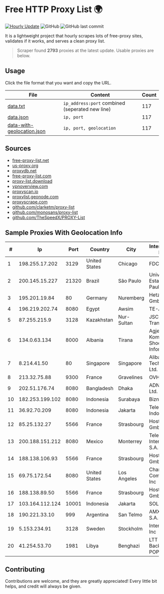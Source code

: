 
# Free HTTP Proxy List 🌍

[![Hourly Update](https://github.com/mertguvencli/http-proxy-list/actions/workflows/main.yml/badge.svg?branch=main)](https://github.com/mertguvencli/http-proxy-list/actions/workflows/main.yml)
![GitHub](https://img.shields.io/github/license/mertguvencli/http-proxy-list)
![GitHub last commit](https://img.shields.io/github/last-commit/mertguvencli/http-proxy-list)

It is a lightweight project that hourly scrapes lots of free-proxy sites, validates if it works, and serves a clean proxy list.


> Scraper found **2793** proxies at the latest update. Usable proxies are below.

## Usage

Click the file format that you want and copy the URL.


|File|Content|Count|
|----|-------|-----|
|[data.txt](https://raw.githubusercontent.com/mertguvencli/http-proxy-list/main/proxy-list/data.txt)|`ip_address:port` combined (seperated new line)|117|
|[data.json](https://raw.githubusercontent.com/mertguvencli/http-proxy-list/main/proxy-list/data.json)|`ip, port`|117|
|[data-with-geolocation.json](https://raw.githubusercontent.com/mertguvencli/http-proxy-list/main/proxy-list/data-with-geolocation.json)|`ip, port, geolocation`|117|

## Sources

* [free-proxy-list.net](https://free-proxy-list.net)
* [us-proxy.org](https://www.us-proxy.org)
* [proxydb.net](http://proxydb.net)
* [free-proxy-list.com](https://free-proxy-list.com/?page=&port=&type%5B%5D=http&type%5B%5D=https&up_time=0&search=Search)
* [proxy-list.download](https://www.proxy-list.download/HTTP)
* [vpnoverview.com](https://vpnoverview.com/privacy/anonymous-browsing/free-proxy-servers)
* [proxyscan.io](https://www.proxyscan.io)
* [proxylist.geonode.com](https://proxylist.geonode.com/api/proxy-list?limit=300&page=1&sort_by=lastChecked&sort_type=desc&protocols=http,https)
* [proxyscrape.com](https://api.proxyscrape.com/v2/?request=displayproxies&protocol=http&timeout=10000&country=all&ssl=all&anonymity=all)
* [github.com/clarketm/proxy-list](https://raw.githubusercontent.com/clarketm/proxy-list/master/proxy-list-raw.txt)
* [github.com/monosans/proxy-list](https://raw.githubusercontent.com/monosans/proxy-list/main/proxies/http.txt)
* [github.com/TheSpeedX/PROXY-List](https://raw.githubusercontent.com/TheSpeedX/PROXY-List/master/http.txt)


## Sample Proxies With Geolocation Info

|#|Ip|Port|Country|City|Internet Service Provider|
|-|--|----|-------|----|-------------------------|
|1|198.255.17.202|3129|United States|Chicago|FDCservers.net|
|2|200.145.15.227|21320|Brazil|São Paulo|Universidade Estadual Paulista|
|3|195.201.19.84|80|Germany|Nuremberg|Hetzner Online GmbH|
|4|196.219.202.74|8080|Egypt|Awsim|TE-AS|
|5|87.255.215.9|3128|Kazakhstan|Nur-Sultan|JSC Transtelecom|
|6|134.0.63.134|8000|Albania|Tirana|Agjencia Kombetare Shoqerise se Informacionit|
|7|8.214.41.50|80|Singapore|Singapore|Alibaba (US) Technology Co., Ltd.|
|8|213.32.75.88|9300|France|Gravelines|OVH SAS|
|9|202.51.176.74|8080|Bangladesh|Dhaka|ADN Telecom Ltd.|
|10|182.253.199.102|8080|Indonesia|Surabaya|Biznet Networks|
|11|36.92.70.209|8080|Indonesia|Jakarta|Telekomunikasi Indonesia|
|12|85.25.132.27|5566|France|Strasbourg|Host Europe GmbH|
|13|200.188.151.212|8080|Mexico|Monterrey|Television Internacional, S.A. de C.V.|
|14|188.138.106.93|5566|France|Strasbourg|Host Europe GmbH|
|15|69.75.172.54|8080|United States|Los Angeles|Charter Communications Inc|
|16|188.138.89.50|5566|France|Strasbourg|Host Europe GmbH|
|17|103.164.112.124|10001|Indonesia|Jakarta|SOLUSINET|
|18|190.221.33.10|999|Argentina|San Telmo|AMX Argentina S.A.|
|19|5.153.234.91|3128|Sweden|Stockholm|Inter Connects Inc|
|20|41.254.53.70|1981|Libya|Benghazi|LTT Network Backbone and POPs|



## Contributing

Contributions are welcome, and they are greatly appreciated! Every
little bit helps, and credit will always be given.

